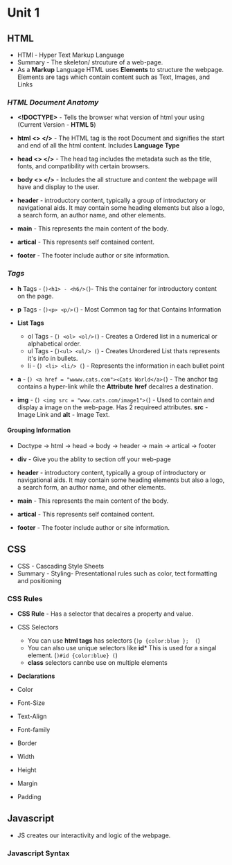 # Unit 1

## **HTML** 

- HTMl -  Hyper Text Markup Language 
- Summary - The skeleton/ strcuture of  a web-page.
-  As a **Markup** Language HTML uses **Elements** to structure the webpage. Elements are tags which contain content such as Text, Images, and Links



### ***HTML Document Anatomy***

- **<!DOCTYPE>** - Tells the browser what version of html your using (Current Version - **HTML 5**)

- **html <> </>** - The HTML tag is the root Document and signifies the start and end of all the html content. Includes **Language Type** 
- **head <> </>** - The head tag includes the metadata such as the title, fonts, and compatibility with certain browsers.
- **body <> </>** - Includes the all structure and content the webpage will have and display to the user.
- **header** - introductory content, typically a group of introductory or navigational aids. It may contain some heading elements but also a logo, a search form, an author name, and other elements.
- **main** - This represents the main content of the body.
- **artical** - This represents self contained content.
- **footer** - The footer include author or site information.

 ### ***Tags***

- **h** Tags - (`)<h1> - <h6/>(`)- This the container for introductory content on the page.
- **p** Tags - (`)<p> <p/>(`) - Most Common tag for that Contains Information 
- **List Tags**
  
  - ol Tags - (`) <ol> <ol/>(`) - Creates a Ordered list in a numerical or alphabetical order.
  - ul Tags - (`)<ul> <ul/> (`) - Creates Unordered List thats represents it's info in bullets.
  - li - (`) <li> <li/> (`) -  Represents the information in each bullet point
- **a** - (`) <a href = "wwww.cats.com"><Cats World</a>(`) - The anchor tag contains a hyper-link while the  **Attribute** **href** decalres a destination.

- **img** - (`) <img src = "www.cats.com/image1">(`) - Used to contain and display a image on the web-page. Has 2 requireed attributes. **src** - Image Link and **alt** - Image Text.

#### **Grouping Information**
- Doctype -> html -> head -> body -> header -> main -> artical -> footer

- **div** - Give you the ablity to section off your web-page

- **header** - introductory content, typically a group of introductory or navigational aids. It may contain some heading elements but also a logo, a search form, an author name, and other elements. 
- **main**  -  This represents the main content of the body.
- **artical** - This represents self contained content. 
- **footer** - The footer include author or site information. 




## **CSS**

- CSS - Cascading Style Sheets
- Summary - Styling- Presentational rules such as color, tect formatting and positioning 

### **CSS Rules**

- **CSS Rule** - Has a selector that decalres a property and value. 

- CSS Selectors
  - You can use **html tags** has selectors (`)p {color:blue };  (`)
  - You can also use unique selectors like **id*** This is used for a singal element. (`)#id {color:blue} (`)
  - **class** selectors cannbe use on multiple elements

- **Declarations**
- Color

- Font-Size

- Text-Align

- Font-family

- Border

- Width 

- Height 

- Margin 

- Padding

## **Javascript**

- JS creates our interactivity and logic of the webpage.

### **Javascript Syntax**



